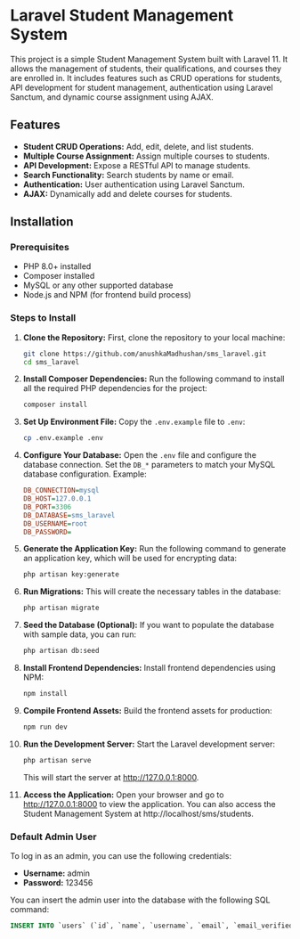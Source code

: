 
# Laravel Student Management System

This project is a simple Student Management System built with Laravel 11. It allows the management of students, their qualifications, and courses they are enrolled in. It includes features such as CRUD operations for students, API development for student management, authentication using Laravel Sanctum, and dynamic course assignment using AJAX.

## Features

- **Student CRUD Operations:** Add, edit, delete, and list students.
- **Multiple Course Assignment:** Assign multiple courses to students.
- **API Development:** Expose a RESTful API to manage students.
- **Search Functionality:** Search students by name or email.
- **Authentication:** User authentication using Laravel Sanctum.
- **AJAX:** Dynamically add and delete courses for students.

## Installation

### Prerequisites

- PHP 8.0+ installed
- Composer installed
- MySQL or any other supported database
- Node.js and NPM (for frontend build process)

### Steps to Install

1. **Clone the Repository:**
   First, clone the repository to your local machine:
   ```bash
   git clone https://github.com/anushkaMadhushan/sms_laravel.git
   cd sms_laravel
   ```

2. **Install Composer Dependencies:**
   Run the following command to install all the required PHP dependencies for the project:
   ```bash
   composer install
   ```

3. **Set Up Environment File:**
   Copy the `.env.example` file to `.env`:
   ```bash
   cp .env.example .env
   ```

4. **Configure Your Database:**
   Open the `.env` file and configure the database connection. Set the `DB_*` parameters to match your MySQL database configuration. Example:
   ```ini
   DB_CONNECTION=mysql
   DB_HOST=127.0.0.1
   DB_PORT=3306
   DB_DATABASE=sms_laravel
   DB_USERNAME=root
   DB_PASSWORD=
   ```

5. **Generate the Application Key:**
   Run the following command to generate an application key, which will be used for encrypting data:
   ```bash
   php artisan key:generate
   ```

6. **Run Migrations:**
   This will create the necessary tables in the database:
   ```bash
   php artisan migrate
   ```

7. **Seed the Database (Optional):**
   If you want to populate the database with sample data, you can run:
   ```bash
   php artisan db:seed
   ```

8. **Install Frontend Dependencies:**
   Install frontend dependencies using NPM:
   ```bash
   npm install
   ```

9. **Compile Frontend Assets:**
   Build the frontend assets for production:
   ```bash
   npm run dev
   ```

10. **Run the Development Server:**
    Start the Laravel development server:
    ```bash
    php artisan serve
    ```

    This will start the server at http://127.0.0.1:8000.

11. **Access the Application:**
    Open your browser and go to http://127.0.0.1:8000 to view the application.
    You can also access the Student Management System at http://localhost/sms/students.

### Default Admin User

To log in as an admin, you can use the following credentials:

- **Username:** admin
- **Password:** 123456

You can insert the admin user into the database with the following SQL command:
```sql
INSERT INTO `users` (`id`, `name`, `username`, `email`, `email_verified_at`, `password`, `remember_token`, `created_at`, `updated_at`) VALUES (NULL, 'admin', 'admin', 'admin@gmail.com', NULL, '$2y$12$69WK9yADCLccBGcZNNQMJ.ChHF8xi0PI7sK8uVSS0NeXDcZf9OBt6', '', NULL, NULL);
```